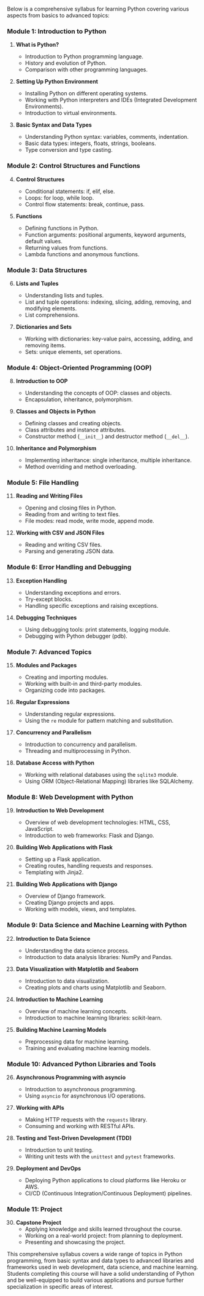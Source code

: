 Below is a comprehensive syllabus for learning Python covering various aspects from basics to advanced topics:

### Module 1: Introduction to Python

1. **What is Python?**
   - Introduction to Python programming language.
   - History and evolution of Python.
   - Comparison with other programming languages.

2. **Setting Up Python Environment**
   - Installing Python on different operating systems.
   - Working with Python interpreters and IDEs (Integrated Development Environments).
   - Introduction to virtual environments.

3. **Basic Syntax and Data Types**
   - Understanding Python syntax: variables, comments, indentation.
   - Basic data types: integers, floats, strings, booleans.
   - Type conversion and type casting.

### Module 2: Control Structures and Functions

4. **Control Structures**
   - Conditional statements: if, elif, else.
   - Loops: for loop, while loop.
   - Control flow statements: break, continue, pass.

5. **Functions**
   - Defining functions in Python.
   - Function arguments: positional arguments, keyword arguments, default values.
   - Returning values from functions.
   - Lambda functions and anonymous functions.

### Module 3: Data Structures

6. **Lists and Tuples**
   - Understanding lists and tuples.
   - List and tuple operations: indexing, slicing, adding, removing, and modifying elements.
   - List comprehensions.

7. **Dictionaries and Sets**
   - Working with dictionaries: key-value pairs, accessing, adding, and removing items.
   - Sets: unique elements, set operations.

### Module 4: Object-Oriented Programming (OOP)

8. **Introduction to OOP**
   - Understanding the concepts of OOP: classes and objects.
   - Encapsulation, inheritance, polymorphism.

9. **Classes and Objects in Python**
   - Defining classes and creating objects.
   - Class attributes and instance attributes.
   - Constructor method (`__init__`) and destructor method (`__del__`).

10. **Inheritance and Polymorphism**
    - Implementing inheritance: single inheritance, multiple inheritance.
    - Method overriding and method overloading.

### Module 5: File Handling

11. **Reading and Writing Files**
    - Opening and closing files in Python.
    - Reading from and writing to text files.
    - File modes: read mode, write mode, append mode.

12. **Working with CSV and JSON Files**
    - Reading and writing CSV files.
    - Parsing and generating JSON data.

### Module 6: Error Handling and Debugging

13. **Exception Handling**
    - Understanding exceptions and errors.
    - Try-except blocks.
    - Handling specific exceptions and raising exceptions.

14. **Debugging Techniques**
    - Using debugging tools: print statements, logging module.
    - Debugging with Python debugger (pdb).

### Module 7: Advanced Topics

15. **Modules and Packages**
    - Creating and importing modules.
    - Working with built-in and third-party modules.
    - Organizing code into packages.

16. **Regular Expressions**
    - Understanding regular expressions.
    - Using the `re` module for pattern matching and substitution.

17. **Concurrency and Parallelism**
    - Introduction to concurrency and parallelism.
    - Threading and multiprocessing in Python.

18. **Database Access with Python**
    - Working with relational databases using the `sqlite3` module.
    - Using ORM (Object-Relational Mapping) libraries like SQLAlchemy.

### Module 8: Web Development with Python

19. **Introduction to Web Development**
    - Overview of web development technologies: HTML, CSS, JavaScript.
    - Introduction to web frameworks: Flask and Django.

20. **Building Web Applications with Flask**
    - Setting up a Flask application.
    - Creating routes, handling requests and responses.
    - Templating with Jinja2.

21. **Building Web Applications with Django**
    - Overview of Django framework.
    - Creating Django projects and apps.
    - Working with models, views, and templates.

### Module 9: Data Science and Machine Learning with Python

22. **Introduction to Data Science**
    - Understanding the data science process.
    - Introduction to data analysis libraries: NumPy and Pandas.

23. **Data Visualization with Matplotlib and Seaborn**
    - Introduction to data visualization.
    - Creating plots and charts using Matplotlib and Seaborn.

24. **Introduction to Machine Learning**
    - Overview of machine learning concepts.
    - Introduction to machine learning libraries: scikit-learn.

25. **Building Machine Learning Models**
    - Preprocessing data for machine learning.
    - Training and evaluating machine learning models.

### Module 10: Advanced Python Libraries and Tools

26. **Asynchronous Programming with asyncio**
    - Introduction to asynchronous programming.
    - Using `asyncio` for asynchronous I/O operations.

27. **Working with APIs**
    - Making HTTP requests with the `requests` library.
    - Consuming and working with RESTful APIs.

28. **Testing and Test-Driven Development (TDD)**
    - Introduction to unit testing.
    - Writing unit tests with the `unittest` and `pytest` frameworks.

29. **Deployment and DevOps**
    - Deploying Python applications to cloud platforms like Heroku or AWS.
    - CI/CD (Continuous Integration/Continuous Deployment) pipelines.

### Module 11: Project

30. **Capstone Project**
    - Applying knowledge and skills learned throughout the course.
    - Working on a real-world project: from planning to deployment.
    - Presenting and showcasing the project.

This comprehensive syllabus covers a wide range of topics in Python programming, from basic syntax and data types to advanced libraries and frameworks used in web development, data science, and machine learning. Students completing this course will have a solid understanding of Python and be well-equipped to build various applications and pursue further specialization in specific areas of interest.
